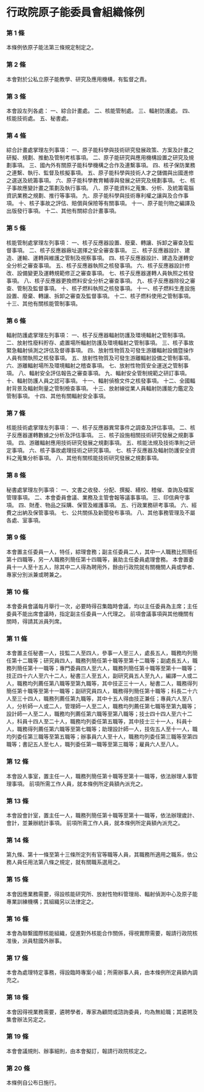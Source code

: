 # 行政院原子能委員會組織條例

### 第 1 條

本條例依原子能法第三條規定制定之。

### 第 2 條

本會對於公私立原子能教學、研究及應用機構，有監督之責。

### 第 3 條

本會設左列各處：
一、綜合計畫處。
二、核能管制處。
三、輻射防護處。
四、核能技術處。
五、秘書處。

### 第 4 條

綜合計畫處掌理左列事項：
一、原子能科學與技術研究發展政策、方案及計畫之研擬、規劃、推動及管制考核事項。
二、原子能研究與應用機構設置之研究及規劃事項。
三、國內外有關原子能科學機構之合作及連繫事項。
四、核子保防業務之連繫、執行、監督及核擬事項。
五、原子能科學與技術人才之儲備與出國進修之選送及統籌事項。
六、原子能科學教育輔導與發展之研究及規劃事項。
七、核子事故應變計畫之策劃及執行事項。
八、原子能資料之蒐集、分析、及統籌電腦資訊業務之規劃、推行等事項。
九、原子能科學與技術專利權之讓與及合作事項。
十、核子事故之評估、賠償與保險等有關事項。
十一、原子能刊物之編譯及出版發行事項。
十二、其他有關綜合計畫事項。

### 第 5 條

核能管制處掌理左列事項：
一、核子反應器設置、廢棄、轉讓、拆卸之審查及監督事項。
二、核子反應器廠址選擇之安全審查事項。
三、核子反應器設計、建造、運輸、運轉與維護之管制及視察事項。
四、核子反應器設計、建造及運轉安全分析之審查事項。
五、核子反應器執照之核發事項。
六、核子反應器設計修改、設備變更及運轉規範修正之審查事項。
七、核子反應器運轉人員執照之核發事項。
八、核子反應器更換燃料安全分析之審查事項。
九、核子反應器除役之審查、管制及監督事項。
十、核子燃料執照之核發事項。
十一、核子燃料生產設施設置、廢棄、轉讓、拆卸之審查及監督事項。
十二、核子燃料使用之管制事項。
十三、其他有關核能管制事項。

### 第 6 條

輻射防護處掌理左列事項：
一、核子反應器輻射防護及環境輻射之管制事項。
二、放射性廢料貯存、處置場所輻射防護及環境輻射之管制事項。
三、核子事故緊急輻射偵測之評估及督導事項。
四、放射性物質及可發生游離輻射設備暨操作人員有關執照之核發事項。
五、放射性物質及可發生游離輻射設備之管制事項。
六、游離輻射場所及環境輻射之稽查事項。
七、放射性物質安全運送之管制事項。
八、輻射安全評估報告之審查事項。
九、輻射安全管制規範之研訂事項。
十、輻射防護人員之認可事項。
十一、輻射偵檢文件之核發事項。
十二、全國輻射背景及輻射劑量之管制檢查事項。
十三、放射線從業人員輻射防護能力鑑定及管制事項。
十四、其他有關輻射安全事項。

### 第 7 條

核能技術處掌理左列事項：
一、核子反應器異常事件之調查及評估事項。
二、核子反應器運轉數據之分析及評估事項。
三、核子設施相關技術研究發展之規劃事項。
四、游離輻射應用技術研究發展之規劃事項。
五、核能法規及技術準則之研定事項。
六、核子事故處理技術之研究事項。
七、核子反應器及輻射防護安全資料之蒐集分析事項。
八、其他有關核能技術研究發展之規劃事項。

### 第 8 條

秘書處掌理左列事項：
一、文書之收發、分配、撰擬、繕校、稽催、查詢及檔案管理事項。
二、本會委員會議、業務及主管會報等議事事項。
三、印信典守事項。
四、財產、物品之採購、保管及維護事項。
五、行政業務研考事項。
六、經費之出納及保管事項。
七、公共關係及新聞發布事項。
八、其他事務管理及不屬各處、室事項。

### 第 9 條

本會置主任委員一人，特任，綜理會務；副主任委員二人，其中一人職務比照簡任第十四職等，另一人職務列簡任第十四職等，襄助主任委員處理會務。
本會置委員十一人至十五人，除其中二人得為聘用外，餘由行政院就有關機關人員或學者、專家分別派兼或聘兼之。

### 第 10 條

本會委員會議每月舉行一次，必要時得召集臨時會議，均以主任委員為主席；主任委員不能出席會議時，指定副主任委員一人代理之。
前項會議事項與其他機關有關時，得請其派員列席。

### 第 11 條

本會置主任秘書一人，技監二人至四人，參事一人至三人，處長五人，職務均列簡任第十二職等；研究員四人，職務列簡任第十職等至第十二職等；副處長五人，職務列簡任第十一職等；專門委員四人至六人，職務列簡任第十職等至第十一職等；技正四十六人至六十二人，秘書三人至五人，副研究員五人至九人，編譯一人或二人，職務均列薦任第八職等至第九職等，其中技正三十一人，秘書二人，職務得列簡任第十職等至第十一職等；副研究員四人，職務得列簡任第十職等；科長二十六人至三十四人，職務列薦任第九職等，其中十五人得由技正兼任；專員六人至八人，分析師一人或二人，管理師一人至二人，職務均列薦任第七職等至第九職等；設計師一人至二人，職務均列薦任第六職等至第八職等；技士四十四人至六十二人，科員十四人至二十人，職務均列委任第五職等，其中技士三十一人，科員十人，職務得列薦任第六職等至第七職等；助理設計師一人，技佐五人至十一人，職均列委任第三職等至第五職等；辦事員六人至十人，職務均列委任第三職等至第四職等；書記五人至七人，職列委任第一職等至第三職等；雇員六人至八人。

### 第 12 條

本會設人事室，置主任一人，職務列簡任第十職等至第十一職等，依法辦理人事管理事項。
前項所需工作人員，就本條例所定員額內派充之。

### 第 13 條

本會設會計室，置主任一人，職務列簡任第十職等至第十一職等，依法辦理歲計、會計，並兼辦統計事項。
前項所需工作人員，就本條例所定員額內派充之。

### 第 14 條

第九條、第十一條至第十三條所定列有官等職等人員，其職務所適用之職系，依公務人員任用法第八條之規定，就有關職系選用之。

### 第 15 條

本會因應業務需要，得設核能研究所、放射性物料管理局、輻射偵測中心及原子能專業訓練機構；其組織另以法律定之。

### 第 16 條

本會為聯繫國際核能組織，促進對外核能合作關係，得視實際需要，報請行政院核准後，派員駐國外辦事。

### 第 17 條

本會為處理特定事務，得設臨時專案小組；所需辦事人員，由本條例所定員額內調充之。

### 第 18 條

本會因得視業務需要，遴聘學者，專家為顧問或諮詢委員，均為無給職；其遴聘及集會辦法另定之。

### 第 19 條

本會會議規則、辦事細則，由本會擬訂，報請行政院核定之。

### 第 20 條

本條例自公布日施行。

